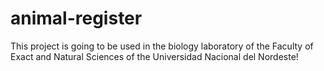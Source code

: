 # animal-register

This project is going to be used in the biology laboratory of the Faculty of Exact and Natural Sciences of the Universidad Nacional del Nordeste!

